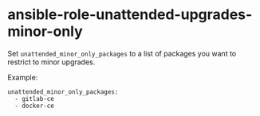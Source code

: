 # ansible-role-unattended-upgrades-minor-only

Set `unattended_minor_only_packages` to a list of packages you want to restrict to minor upgrades.

Example:

```
unattended_minor_only_packages:
  - gitlab-ce
  - docker-ce
```  
